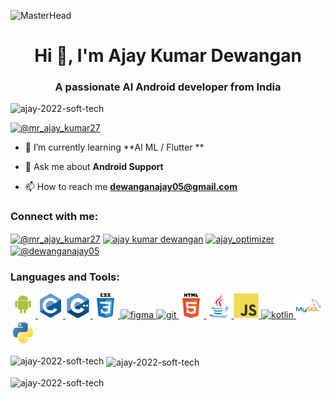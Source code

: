 ![MasterHead](https://1.bp.blogspot.com/-7A4WynwLsMw/XbBpCXG8fHI/AAAAAAAAMt4/uOa1bpLskYgrwGbllhSu2SDj_Mig8SXJQCLcBGAsYHQ/s1600/2000_600px.gif)
<h1 align="center">Hi 👋, I'm Ajay Kumar Dewangan</h1>
<h3 align="center">A passionate AI Android developer from India</h3>

<p align="left"> <img src="https://komarev.com/ghpvc/?username=ajay-2022-soft-tech&label=Profile%20views&color=0e75b6&style=flat" alt="ajay-2022-soft-tech" /> </p>

<p align="left"> <a href="https://twitter.com/@mr_ajay_kumar27" target="blank"><img src="https://img.shields.io/twitter/follow/@mr_ajay_kumar27?logo=twitter&style=for-the-badge" alt="@mr_ajay_kumar27" /></a> </p>

- 🌱 I’m currently learning **AI ML / Flutter **

- 💬 Ask me about **Android Support**

- 📫 How to reach me **dewanganajay05@gmail.com**

<h3 align="left">Connect with me:</h3>
<p align="left">
<a href="https://twitter.com/@mr_ajay_kumar27" target="blank"><img align="center" src="https://raw.githubusercontent.com/rahuldkjain/github-profile-readme-generator/master/src/images/icons/Social/twitter.svg" alt="@mr_ajay_kumar27" height="30" width="40" /></a>
<a href="https://linkedin.com/in/ajay kumar dewangan" target="blank"><img align="center" src="https://raw.githubusercontent.com/rahuldkjain/github-profile-readme-generator/master/src/images/icons/Social/linked-in-alt.svg" alt="ajay kumar dewangan" height="30" width="40" /></a>
<a href="https://www.codechef.com/users/ajay_optimizer" target="blank"><img align="center" src="https://cdn.jsdelivr.net/npm/simple-icons@3.1.0/icons/codechef.svg" alt="ajay_optimizer" height="30" width="40" /></a>
<a href="https://www.hackerrank.com/@dewanganajay05" target="blank"><img align="center" src="https://raw.githubusercontent.com/rahuldkjain/github-profile-readme-generator/master/src/images/icons/Social/hackerrank.svg" alt="@dewanganajay05" height="30" width="40" /></a>
</p>

<h3 align="left">Languages and Tools:</h3>
<p align="left"> <a href="https://developer.android.com" target="_blank" rel="noreferrer"> <img src="https://raw.githubusercontent.com/devicons/devicon/master/icons/android/android-original-wordmark.svg" alt="android" width="40" height="40"/> </a> <a href="https://www.cprogramming.com/" target="_blank" rel="noreferrer"> <img src="https://raw.githubusercontent.com/devicons/devicon/master/icons/c/c-original.svg" alt="c" width="40" height="40"/> </a> <a href="https://www.w3schools.com/cpp/" target="_blank" rel="noreferrer"> <img src="https://raw.githubusercontent.com/devicons/devicon/master/icons/cplusplus/cplusplus-original.svg" alt="cplusplus" width="40" height="40"/> </a> <a href="https://www.w3schools.com/css/" target="_blank" rel="noreferrer"> <img src="https://raw.githubusercontent.com/devicons/devicon/master/icons/css3/css3-original-wordmark.svg" alt="css3" width="40" height="40"/> </a> <a href="https://www.figma.com/" target="_blank" rel="noreferrer"> <img src="https://www.vectorlogo.zone/logos/figma/figma-icon.svg" alt="figma" width="40" height="40"/> </a> <a href="https://git-scm.com/" target="_blank" rel="noreferrer"> <img src="https://www.vectorlogo.zone/logos/git-scm/git-scm-icon.svg" alt="git" width="40" height="40"/> </a> <a href="https://www.w3.org/html/" target="_blank" rel="noreferrer"> <img src="https://raw.githubusercontent.com/devicons/devicon/master/icons/html5/html5-original-wordmark.svg" alt="html5" width="40" height="40"/> </a> <a href="https://www.java.com" target="_blank" rel="noreferrer"> <img src="https://raw.githubusercontent.com/devicons/devicon/master/icons/java/java-original.svg" alt="java" width="40" height="40"/> </a> <a href="https://developer.mozilla.org/en-US/docs/Web/JavaScript" target="_blank" rel="noreferrer"> <img src="https://raw.githubusercontent.com/devicons/devicon/master/icons/javascript/javascript-original.svg" alt="javascript" width="40" height="40"/> </a> <a href="https://kotlinlang.org" target="_blank" rel="noreferrer"> <img src="https://www.vectorlogo.zone/logos/kotlinlang/kotlinlang-icon.svg" alt="kotlin" width="40" height="40"/> </a> <a href="https://www.mysql.com/" target="_blank" rel="noreferrer"> <img src="https://raw.githubusercontent.com/devicons/devicon/master/icons/mysql/mysql-original-wordmark.svg" alt="mysql" width="40" height="40"/> </a> <a href="https://www.python.org" target="_blank" rel="noreferrer"> <img src="https://raw.githubusercontent.com/devicons/devicon/master/icons/python/python-original.svg" alt="python" width="40" height="40"/> </a> </p>

<p><img align="left" src="https://github-readme-stats.vercel.app/api/top-langs?username=ajay-2022-soft-tech&show_icons=true&locale=en&layout=compact" alt="ajay-2022-soft-tech" /></p>

<p>&nbsp;<img align="center" src="https://github-readme-stats.vercel.app/api?username=ajay-2022-soft-tech&show_icons=true&locale=en" alt="ajay-2022-soft-tech" /></p>

<p><img align="center" src="https://github-readme-streak-stats.herokuapp.com/?user=ajay-2022-soft-tech&" alt="ajay-2022-soft-tech" /></p>
